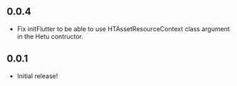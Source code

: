 ## 0.0.4

- Fix initFlutter to be able to use HTAssetResourceContext class argument in the Hetu contructor.

## 0.0.1

- Initial release!
